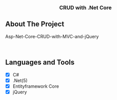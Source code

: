 <div align="center">
  <h3 align="center">CRUD with .Net Core</h3>
</div>


<!-- ABOUT THE PROJECT -->
## About The Project

Asp-Net-Core-CRUD-with-MVC-and-jQuery

<br/>

## Languages and Tools

- [x] C#
- [x] .Net(5)
- [x] Entityframework Core
- [x] jQuery
